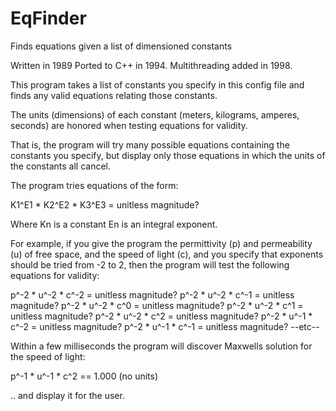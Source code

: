 # EqFinder
Finds equations given a list of dimensioned constants

Written in 1989
Ported to C++ in 1994.
Multithreading added in 1998.

This program takes a list of constants you specify in this config file
and finds any valid equations relating those constants.

The units (dimensions) of each constant (meters, kilograms, amperes,
seconds) are honored when testing equations for validity.

That is, the program will try many possible equations containing the
constants you specify, but display only those equations in
which the units of the constants all cancel.

The program tries equations of the form:

K1^E1  *  K2^E2  *  K3^E3 = unitless magnitude?

Where
Kn    is a constant
En    is an integral exponent.

For example, if you give the program the permittivity (p) and
permeability (u) of free space, and the speed of light (c), and
you specify that exponents should be tried from -2 to 2,
then the program will test the following equations for validity:

p^-2  *  u^-2  *  c^-2    =   unitless magnitude?
p^-2  *  u^-2  *  c^-1    =   unitless magnitude?
p^-2  *  u^-2  *  c^0     =   unitless magnitude?
p^-2  *  u^-2  *  c^1     =   unitless magnitude?
p^-2  *  u^-2  *  c^2     =   unitless magnitude?
p^-2  *  u^-1  *  c^-2    =   unitless magnitude?
p^-2  *  u^-1  *  c^-1    =   unitless magnitude?
 --etc--

Within a few milliseconds the program will discover Maxwells solution for the
speed of light:

p^-1  *  u^-1  *  c^2    ==   1.000 (no units)

.. and display it for the user.

